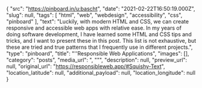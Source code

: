 {
  "src": "https://pinboard.in/u:bascht",
  "date": "2021-02-22T16:50:19.000Z",
  "slug": null,
  "tags": [
    "html",
    "web",
    "webdesign",
    "accessibility",
    "css",
    "pinboard"
  ],
  "text": "Luckily, with modern HTML and CSS, we can create responsive and accessible web apps with relative ease. In my years of doing software development, I have learned some HTML and CSS tips and tricks, and I want to present these in this post. This list is not exhaustive, but these are tried and true patterns that I frequently use in different projects.",
  "type": "pinboard",
  "title": "''Responsible Web Applications",
  "images": [],
  "category": "posts",
  "media_url": ", \"\"",
  "description": null,
  "preview_url": null,
  "original_url": "https://responsibleweb.app/#Squishy-Text",
  "location_latitude": null,
  "additional_payload": null,
  "location_longitude": null
}